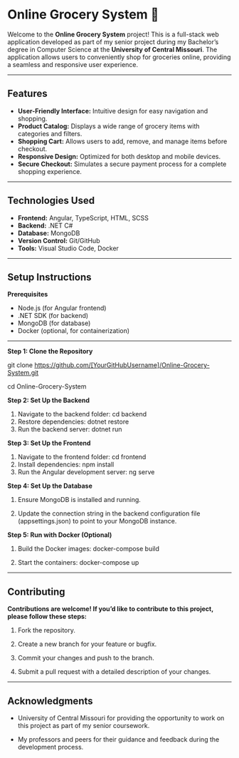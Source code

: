 # Online Grocery System 🛒  

Welcome to the **Online Grocery System** project! This is a full-stack web application developed as part of my senior project during my Bachelor’s degree in Computer Science at the **University of Central Missouri**. The application allows users to conveniently shop for groceries online, providing a seamless and responsive user experience.  

---

## Features  
- **User-Friendly Interface:** Intuitive design for easy navigation and shopping.  
- **Product Catalog:** Displays a wide range of grocery items with categories and filters.  
- **Shopping Cart:** Allows users to add, remove, and manage items before checkout.  
- **Responsive Design:** Optimized for both desktop and mobile devices.  
- **Secure Checkout:** Simulates a secure payment process for a complete shopping experience.  

---

## Technologies Used  
- **Frontend:** Angular, TypeScript, HTML, SCSS
- **Backend:** .NET C#
- **Database:** MongoDB
- **Version Control:** Git/GitHub
- **Tools:** Visual Studio Code, Docker

---

## Setup Instructions
**Prerequisites**
- Node.js (for Angular frontend)
- .NET SDK (for backend)
- MongoDB (for database)
- Docker (optional, for containerization)

---

**Step 1: Clone the Repository**

git clone https://github.com/[YourGitHubUsername]/Online-Grocery-System.git

cd Online-Grocery-System

**Step 2: Set Up the Backend**

 1. Navigate to the backend folder:
  cd backend
 2. Restore dependencies:
  dotnet restore
 3. Run the backend server:
  dotnet run

**Step 3: Set Up the Frontend**

 1. Navigate to the frontend folder:
    cd frontend
 2. Install dependencies:
    npm install
 3. Run the Angular development server:
    ng serve

**Step 4: Set Up the Database**

 1. Ensure MongoDB is installed and running.

 2. Update the connection string in the backend configuration file (appsettings.json) to point to your MongoDB instance.

**Step 5: Run with Docker (Optional)**

 1. Build the Docker images:
    docker-compose build

 2. Start the containers:
    docker-compose up

---

## Contributing

**Contributions are welcome! If you’d like to contribute to this project, please follow these steps:**

 1. Fork the repository.

 2. Create a new branch for your feature or bugfix.

 3. Commit your changes and push to the branch.

 4. Submit a pull request with a detailed description of your changes.

---

## Acknowledgments

 - University of Central Missouri for providing the opportunity to work on this project as part of my senior coursework.

 - My professors and peers for their guidance and feedback during the development process.
